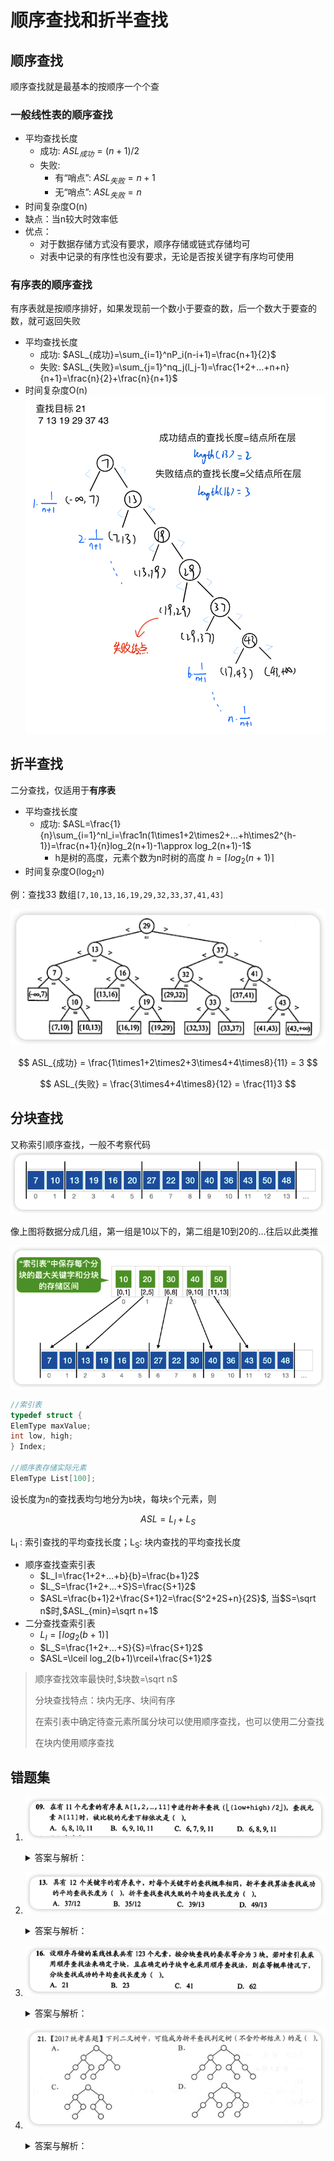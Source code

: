 # 顺序查找和折半查找

## 顺序查找

顺序查找就是最基本的按顺序一个个查

### 一般线性表的顺序查找

- 平均查找长度
    - 成功: $ASL_{成功}=(n+1)/2$
    - 失败:
        - 有“哨点”: $ASL_{失败}=n+1$
        - 无“哨点”: $ASL_{失败}=n$
- 时间复杂度O(n)
- 缺点：当n较大时效率低
- 优点：
    - 对于数据存储方式没有要求，顺序存储或链式存储均可
    - 对表中记录的有序性也没有要求，无论是否按关键字有序均可使用

### 有序表的顺序查找

有序表就是按顺序排好，如果发现前一个数小于要查的数，后一个数大于要查的数，就可返回失败

- 平均查找长度
    - 成功: $ASL_{成功}=\sum_{i=1}^nP_i(n-i+1)=\frac{n+1}{2}$
    - 失败: $ASL_{失败}=\sum_{j=1}^nq_j(l_j-1)=\frac{1+2+...+n+n}{n+1}=\frac{n}{2}+\frac{n}{n+1}$
- 时间复杂度O(n)    
  ![IMG_0596](../../assets/images/IMG_0596.PNG)

## 折半查找

二分查找，仅适用于**有序表**

- 平均查找长度
    - 成功: $ASL=\frac{1}{n}\sum_{i=1}^nl_i=\frac1n(1\times1+2\times2+...+h\times2^{h-1})=\frac{n+1}{n}log_2(n+1)-1\approx log_2(n+1)-1$
        - h是树的高度，元素个数为n时树的高度 $h=\lceil log_2(n+1) \rceil$
- 时间复杂度O(log<sub>2</sub>n)

例：查找33 数组`[7,10,13,16,19,29,32,33,37,41,43]`

![二分查找判定树](../../assets/images/sU5RkJ.png)

$$
ASL_{成功} = \frac{1\times1+2\times2+3\times4+4\times8}{11} = 3    
$$

$$
ASL_{失败} = \frac{3\times4+4\times8}{12} = \frac{11}3    
$$

## 分块查找

又称索引顺序查找，一般不考察代码  
![LbRRgM](../../assets/images/LbRRgM.png)

像上图将数据分成几组，第一组是10以下的，第二组是10到20的...往后以此类推

![SwRd2Z](../../assets/images/SwRd2Z.png)

```c++  
//索引表  
typedef struct {  
ElemType maxValue;  
int low, high;  
} Index;  
  
//顺序表存储实际元素  
ElemType List[100];  
```

设长度为`n`的查找表均匀地分为`b`块，每块`s`个元素，则

$$
ASL=L_I+L_S  
$$

L<sub>I</sub> : 索引查找的平均查找长度；L<sub>S</sub>: 块内查找的平均查找长度

- 顺序查找查索引表
    - $L_I=\frac{1+2+...+b}{b}=\frac{b+1}2$
    - $L_S=\frac{1+2+...+S}S=\frac{S+1}2$
    - $ASL=\frac{b+1}2+\frac{S+1}2=\frac{S^2+2S+n}{2S}$, 当$S=\sqrt n$时,$ASL_{min}=\sqrt n+1$
- 二分查找查索引表
    - $L_I=\lceil log_2(b+1)\rceil$
    - $L_S=\frac{1+2+...+S}{S}=\frac{S+1}2$
    - $ASL=\lceil log_2(b+1)\rceil+\frac{S+1}2$

> 顺序查找效率最快时,$块数=\sqrt n$
>
>分块查找特点：块内无序、块间有序
>
>在索引表中确定待查元素所属分块可以使用顺序查找，也可以使用二分查找
>
>在块内使用顺序查找

## 错题集

1. ![O0P6F4](../../assets/images/O0P6F4.png)
    <details>
        <summary>答案与解析：</summary>
        <br />
        答案： B
        <br />
        解析：<br />
         - 第一次：low=1,high=11,mid=(1+11)/2=6<br />
         - 第二次：low=6+1=7,high=11,mid=(7+11)/2=9<br />
         - 第三次：low=9+1=10,high=11,mid=(10+11)/2=10.5=10<br />
         - 第四次：low=10+1=11,high=11,mid=11<br />
    </details>

2. ![LQOvPR](../../assets/images/LQOvPR.png)
    <details>
        <summary>答案与解析：</summary>
        <br />
        答案： A  D
        <br />
        解析：<br />
        <img src="../../assets/images/FiLqaK.png" /><br />
        成功的ASL=(1+2x2+3x4+4x5)/12=37/12<br />
        失败的ASL=(3x3+4x10)=49/13<br />
        查找失败结点的ASL不是图中的方形结点，而是方形结点上一层的圆形结点
    </details>

3. ![TL9Agd](../../assets/images/TL9Agd.png)
    <details>
        <summary>答案与解析：</summary>
        <br />
        答案： B
        <br />
        解析：<br />
        S=3<br />
        ASL=(S<sup>2</sup>+2S+n)/2S=(9+6+123)/6=23
    </details>
4. ![FA0efY](../../assets/images/FA0efY.png)
    <details>
        <summary>答案与解析：</summary>
        <br />
        答案： A
        <br />
        解析：<br />
        <img src="../../assets/images/9I6qeC.png" /><br />
        先按二叉排序树填满选项中的树<br />
        <ul>
            <li>B：4和5那里说明是向上取整，但7和8是向下取整，相矛盾所以错误</li>
            <li>C：3和4向上取整，6和7向下取整</li>
            <li>D：1和10向下取整，6和7向上取整</li>
        </ul>
    </details>
    
    
